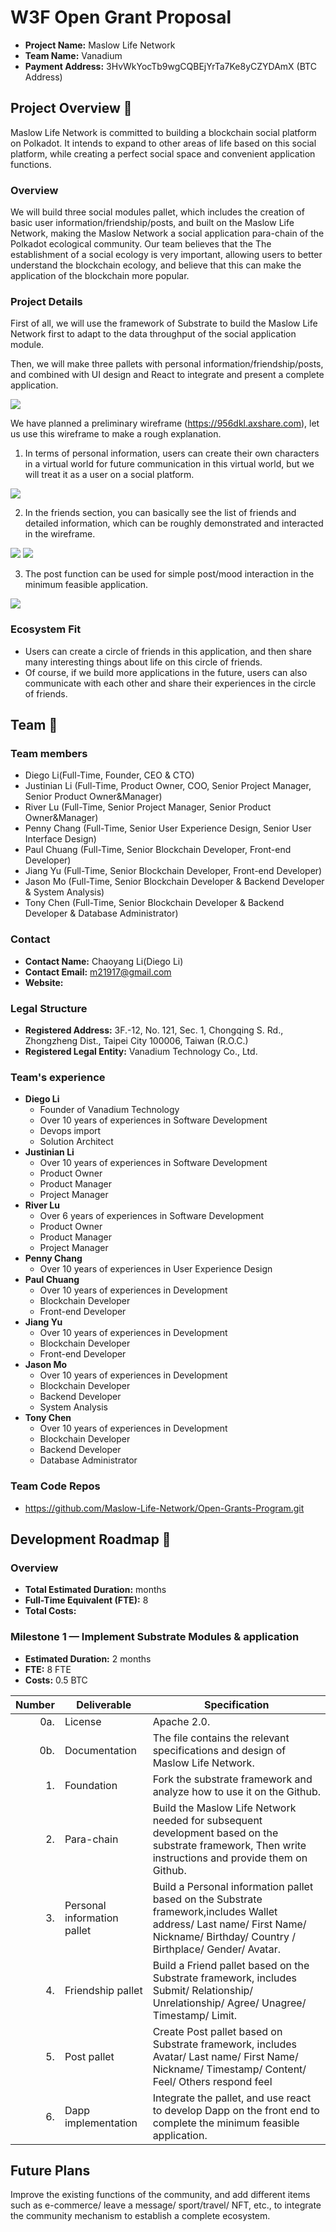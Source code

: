 # W3F Open Grant Proposal

* **Project Name:** Maslow Life Network
* **Team Name:** Vanadium
* **Payment Address:** 3HvWkYocTb9wgCQBEjYrTa7Ke8yCZYDAmX (BTC Address)

## Project Overview :page_facing_up: 

Maslow Life Network is committed to building a blockchain social platform on Polkadot. It intends to expand to other areas of life based on this social platform, while creating a perfect social space and convenient application functions.

### Overview

We will build three social modules pallet, which includes the creation of basic user information/friendship/posts, and built on the Maslow Life Network, making the Maslow Network a social application para-chain of the Polkadot ecological community. Our team believes that the The establishment of a social ecology is very important, allowing users to better understand the blockchain ecology, and believe that this can make the application of the blockchain more popular.

### Project Details 

First of all, we will use the framework of Substrate to build the Maslow Life Network first to adapt to the data throughput of the social application module.

Then, we will make three pallets with personal information/friendship/posts, and combined with UI design and React to integrate and present a complete application.

![](https://i.imgur.com/Fj7htSo.png)

We have planned a preliminary wireframe (https://956dkl.axshare.com), let us use this wireframe to make a rough explanation.

1. In terms of personal information, users can create their own characters in a virtual world for future communication in this virtual world, but we will treat it as a user on a social platform.

![](https://i.imgur.com/Tx4YBPG.png)

2. In the friends section, you can basically see the list of friends and detailed information, which can be roughly demonstrated and interacted in the wireframe.

![](https://i.imgur.com/cC0ZMPS.png)
![](https://i.imgur.com/0Tk5kjQ.png)

3. The post function can be used for simple post/mood interaction in the minimum feasible application.

![](https://i.imgur.com/iVdeB2h.png)


### Ecosystem Fit 

* Users can create a circle of friends in this application, and then share many interesting things about life on this circle of friends.
* Of course, if we build more applications in the future, users can also communicate with each other and share their experiences in the circle of friends.


## Team :busts_in_silhouette:

### Team members
* Diego Li(Full-Time, Founder, CEO & CTO)
* Justinian Li (Full-Time, Product Owner, COO, Senior Project Manager, Senior Product Owner&Manager)
* River Lu (Full-Time, Senior Project Manager, Senior Product Owner&Manager)
* Penny Chang (Full-Time, Senior User Experience Design, Senior User Interface Design)
* Paul Chuang (Full-Time, Senior Blockchain Developer, Front-end Developer)
* Jiang Yu (Full-Time, Senior Blockchain Developer, Front-end Developer)
* Jason Mo (Full-Time, Senior Blockchain Developer & Backend Developer & System Analysis)
* Tony Chen (Full-Time, Senior Blockchain Developer & Backend Developer & Database Administrator)

### Contact
* **Contact Name:** Chaoyang Li(Diego Li)
* **Contact Email:** m21917@gmail.com
* **Website:**

### Legal Structure 
* **Registered Address:** 3F.-12, No. 121, Sec. 1, Chongqing S. Rd., Zhongzheng Dist., Taipei City 100006, Taiwan (R.O.C.)
* **Registered Legal Entity:** Vanadium Technology Co., Ltd.

### Team's experience
* **Diego Li**
  * Founder of Vanadium Technology
  * Over 10 years of experiences in Software Development
  * Devops import 
  * Solution Architect 
* **Justinian Li** 
  * Over 10 years of experiences in Software Development
  * Product Owner
  * Product Manager
  * Project Manager
* **River Lu**
  * Over 6 years of experiences in Software Development
  * Product Owner
  * Product Manager
  * Project Manager 
* **Penny Chang**
  * Over 10 years of experiences in User Experience Design
* **Paul Chuang**
  * Over 10 years of experiences in Development 
  * Blockchain Developer
  * Front-end Developer
* **Jiang Yu**
  * Over 10 years of experiences in Development
  * Blockchain Developer
  * Front-end Developer
* **Jason Mo** 
  * Over 10 years of experiences in Development
  * Blockchain Developer
  * Backend Developer
  * System Analysis
* **Tony Chen**
  * Over 10 years of experiences in Development
  * Blockchain Developer
  * Backend Developer
  * Database Administrator
  
### Team Code Repos
* https://github.com/Maslow-Life-Network/Open-Grants-Program.git

## Development Roadmap :nut_and_bolt: 
### Overview
* **Total Estimated Duration:**  months
* **Full-Time Equivalent (FTE):** 8
* **Total Costs:** 

### Milestone 1  — Implement Substrate Modules & application
* **Estimated Duration:** 2 months
* **FTE:**  8 FTE
* **Costs:** 0.5 BTC
  
| Number | Deliverable | Specification |
| -----: | ----------- | ------------- |
| 0a. | License | Apache 2.0.|
| 0b. | Documentation | The file contains the relevant specifications and design of Maslow Life Network.|
| 1. | Foundation | Fork the substrate framework and analyze how to use it on the Github.|
| 2. | Para-chain | Build the Maslow Life Network needed for subsequent development based on the substrate framework, Then write instructions and provide them on Github.|
| 3. | Personal information pallet | Build a Personal information pallet based on the Substrate framework,includes Wallet address/ Last name/ First Name/ Nickname/ Birthday/ Country / Birthplace/ Gender/ Avatar.|
| 4. | Friendship pallet | Build a Friend pallet based on the Substrate framework, includes Submit/ Relationship/ Unrelationship/ Agree/ Unagree/ Timestamp/ Limit.|
| 5. | Post pallet | Create Post pallet based on Substrate framework, includes Avatar/ Last name/ First Name/ Nickname/ Timestamp/ Content/ Feel/ Others respond feel|
| 6. | Dapp implementation | Integrate the pallet, and use react to develop Dapp on the front end to complete the minimum feasible application.| 

## Future Plans

Improve the existing functions of the community, and add different items such as e-commerce/ leave a message/ sport/travel/ NFT, etc., to integrate the community mechanism to establish a complete ecosystem.
